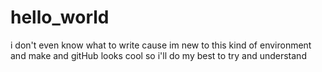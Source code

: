 # hello_world
i don't even know what to write cause im new to this kind of environment and make and  gitHub looks cool so i'll do my best to try and understand
